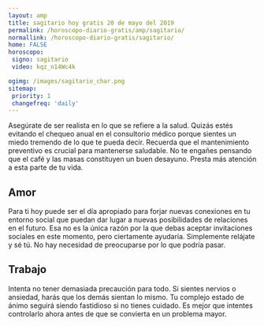 ```yaml
---
layout: amp
title: sagitario hoy gratis 20 de mayo del 2019 
permalink: /horoscopo-diario-gratis/amp/sagitario/
normallink: /horoscopo-diario-gratis/sagitario/
home: FALSE
horoscopo:
 signo: sagitario
 video: kqz_n14Wc4k

ogimg: /images/sagitario_char.png
sitemap:
 priority: 1
 changefreq: 'daily'
---
```



Asegúrate de ser realista en lo que se refiere a la salud. Quizás estés evitando el chequeo anual en el consultorio médico porque sientes un miedo tremendo de lo que te pueda decir. Recuerda que el mantenimiento preventivo es crucial para mantenerse saludable. No te engañes pensando que el café y las masas constituyen un buen desayuno. Presta más atención a esta parte de tu vida.

## Amor

Para ti hoy puede ser el día apropiado para forjar nuevas conexiones en tu entorno social que puedan dar lugar a nuevas posibilidades de relaciones en el futuro. Esa no es la única razón por la que debas aceptar invitaciones sociales en este momento, pero ciertamente ayudaría. Simplemente relájate y sé tú. No hay necesidad de preocuparse por lo que podría pasar.

## Trabajo

Intenta no tener demasiada precaución para todo. Si sientes nervios o ansiedad, harás que los demás sientan lo mismo. Tu complejo estado de ánimo seguirá siendo fastidioso si no tienes cuidado. Es mejor que intentes controlarlo ahora antes de que se convierta en un problema mayor.